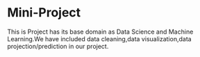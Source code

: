 # Mini-Project
This is Project has its base domain as Data Science and Machine Learning.We have included data cleaning,data visualization,data projection/prediction in our project.
